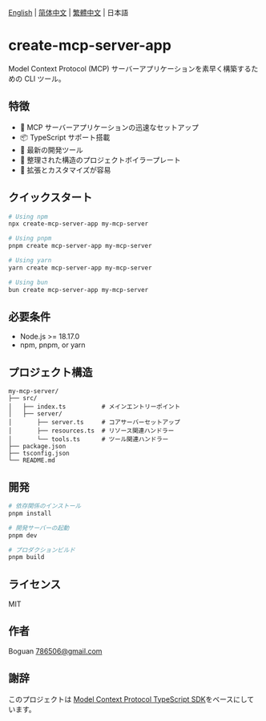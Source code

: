 [English](../README.md) | [简体中文](README_zh-CN.md) | [繁體中文](README_zh-TW.md) | 日本語

# create-mcp-server-app

Model Context Protocol (MCP) サーバーアプリケーションを素早く構築するための CLI ツール。

## 特徴

- 🚀 MCP サーバーアプリケーションの迅速なセットアップ
- 📦 TypeScript サポート搭載
- 🔧 最新の開発ツール
- 📝 整理された構造のプロジェクトボイラープレート
- 🎯 拡張とカスタマイズが容易

## クイックスタート

```bash
# Using npm
npx create-mcp-server-app my-mcp-server

# Using pnpm
pnpm create mcp-server-app my-mcp-server

# Using yarn
yarn create mcp-server-app my-mcp-server

# Using bun
bun create mcp-server-app my-mcp-server
```

## 必要条件

- Node.js >= 18.17.0
- npm, pnpm, or yarn

## プロジェクト構造

```
my-mcp-server/
├── src/
│   ├── index.ts          # メインエントリーポイント
│   ├── server/
│       ├── server.ts     # コアサーバーセットアップ
│       ├── resources.ts  # リソース関連ハンドラー
│       └── tools.ts      # ツール関連ハンドラー
├── package.json
├── tsconfig.json
└── README.md
```

## 開発

```bash
# 依存関係のインストール
pnpm install

# 開発サーバーの起動
pnpm dev

# プロダクションビルド
pnpm build
```

## ライセンス

MIT

## 作者

Boguan <786506@gmail.com>

## 謝辞

このプロジェクトは [Model Context Protocol TypeScript SDK](https://github.com/modelcontextprotocol/typescript-sdk)をベースにしています。
